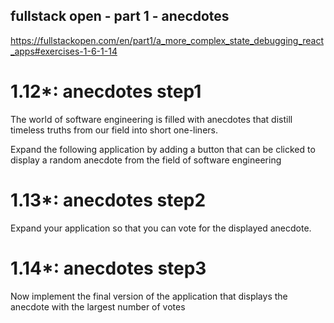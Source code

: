 ## fullstack open - part 1 - anecdotes

https://fullstackopen.com/en/part1/a_more_complex_state_debugging_react_apps#exercises-1-6-1-14

# 1.12*: anecdotes step1

The world of software engineering is filled with anecdotes that distill timeless truths from our field into short one-liners.

Expand the following application by adding a button that can be clicked to display a random anecdote from the field of software engineering

# 1.13*: anecdotes step2

Expand your application so that you can vote for the displayed anecdote.

# 1.14*: anecdotes step3

Now implement the final version of the application that displays the anecdote with the largest number of votes